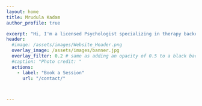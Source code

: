 ```yaml
---
layout: home
title: Mrudula Kadam
author_profile: true

excerpt: "Hi, I'm a licensed Psychologist specializing in therapy backed by Neuropsychology for Individuals, Couples and Expats for varied psychological issues"
header:
  #image: /assets/images/Website_Header.png
  overlay_image: /assets/images/banner.jpg
  overlay_filter: 0.2 # same as adding an opacity of 0.5 to a black background
  #caption: "Photo credit: "
  actions:
    - label: "Book a Session"
      url: "/contact/"



---
```


